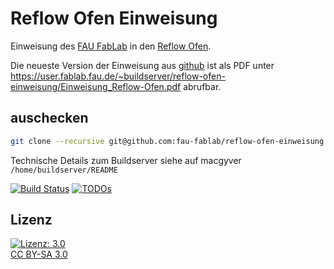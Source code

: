 Reflow Ofen Einweisung
======================

Einweisung des [FAU FabLab](https://fablab.fau.de) in den [Reflow Ofen](https://fablab.fau.de/tool/reflow-ofen).

Die neueste Version der Einweisung aus [github](https://github.com/fau-fablab/reflow-ofen-einweisung) ist als PDF unter https://user.fablab.fau.de/~buildserver/reflow-ofen-einweisung/Einweisung_Reflow-Ofen.pdf abrufbar.

auschecken
----------

```bash
git clone --recursive git@github.com:fau-fablab/reflow-ofen-einweisung.git
```

Technische Details zum Buildserver siehe auf macgyver `/home/buildserver/README`

[![Build Status](https://user.fablab.fau.de/~buildserver/reflow-ofen-einweisung/status.svg)](https://user.fablab.fau.de/~buildserver/reflow-ofen-einweisung/)
[![TODOs](https://user.fablab.fau.de/~buildserver/reflow-ofen-einweisung/status-todos.svg)](https://user.fablab.fau.de/~buildserver/reflow-ofen-einweisung/)

Lizenz
------

[![Lizenz: 3.0](https://licensebuttons.net/l/by-sa/3.0/de/88x31.png)</br>CC BY-SA 3.0](https://creativecommons.org/licenses/by-sa/3.0/)
